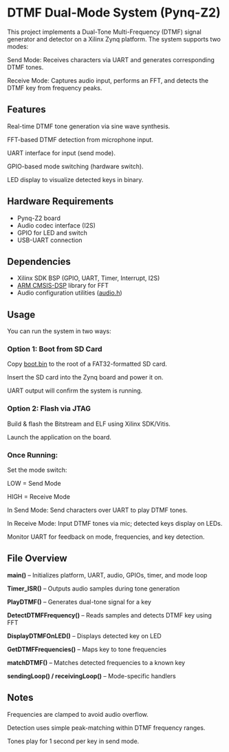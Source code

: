 # DTMF Dual-Mode System (Pynq-Z2)
This project implements a Dual-Tone Multi-Frequency (DTMF) signal generator and detector on a Xilinx Zynq platform. The system supports two modes:

Send Mode: Receives characters via UART and generates corresponding DTMF tones.

Receive Mode: Captures audio input, performs an FFT, and detects the DTMF key from frequency peaks.

## Features
Real-time DTMF tone generation via sine wave synthesis.

FFT-based DTMF detection from microphone input.

UART interface for input (send mode).

GPIO-based mode switching (hardware switch).

LED display to visualize detected keys in binary.

## Hardware Requirements
- Pynq-Z2 board
- Audio codec interface (I2S)
- GPIO for LED and switch
- USB-UART connection

## Dependencies
- Xilinx SDK BSP (GPIO, UART, Timer, Interrupt, I2S)
- [ARM CMSIS-DSP](Taak1app/src/Source) library for FFT
- Audio configuration utilities ([audio.h](Taak1app/src/audio.h))

## Usage
You can run the system in two ways:

### Option 1: Boot from SD Card
Copy [boot.bin](boot/BOOT.bin) to the root of a FAT32-formatted SD card.

Insert the SD card into the Zynq board and power it on.

UART output will confirm the system is running.

### Option 2: Flash via JTAG
Build & flash the Bitstream and ELF using Xilinx SDK/Vitis.

Launch the application on the board.

### Once Running:
Set the mode switch:

LOW = Send Mode

HIGH = Receive Mode

In Send Mode: Send characters over UART to play DTMF tones.

In Receive Mode: Input DTMF tones via mic; detected keys display on LEDs.

Monitor UART for feedback on mode, frequencies, and key detection.

## File Overview
**main()** – Initializes platform, UART, audio, GPIOs, timer, and mode loop

**Timer_ISR()** – Outputs audio samples during tone generation

**PlayDTMF()** – Generates dual-tone signal for a key

**DetectDTMFFrequency()** – Reads samples and detects DTMF key using FFT

**DisplayDTMFOnLED()** – Displays detected key on LED

**GetDTMFFrequencies()** – Maps key to tone frequencies

**matchDTMF()** – Matches detected frequencies to a known key

**sendingLoop() / receivingLoop()** – Mode-specific handlers

## Notes
Frequencies are clamped to avoid audio overflow.

Detection uses simple peak-matching within DTMF frequency ranges.

Tones play for 1 second per key in send mode.